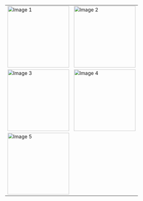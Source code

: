 <table>
  <tr>
    <td><img src="https://i.ibb.co/5T9CZxt/Screenshot-1696141425.png" alt="Image 1" width="200px"></td>
    <td><img src="https://i.ibb.co/4RZdggP/Screenshot-1696141440.png" alt="Image 2" width="200px"></td>
  </tr>
  <tr>
    <td><img src="https://i.ibb.co/sC9y9vg/Screenshot-1696141458.png" alt="Image 3" width="200px"></td>
    <td><img src="https://i.ibb.co/LnWzspb/Screenshot-1696141493.png" alt="Image 4" width="200px"></td>
  </tr>
  <tr>
    <td colspan="2"><img src="https://i.ibb.co/6N5CfD7/Screenshot-1696141594.png" alt="Image 5" width="200px"></td>
  </tr>
</table>
